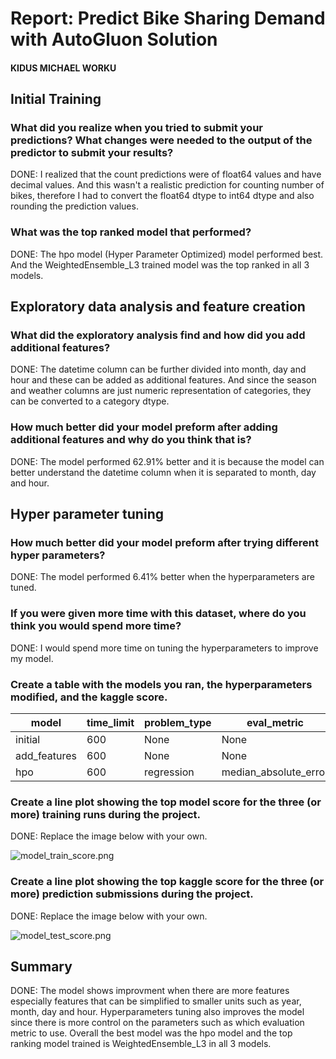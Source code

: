 # Report: Predict Bike Sharing Demand with AutoGluon Solution
#### KIDUS MICHAEL WORKU

## Initial Training
### What did you realize when you tried to submit your predictions? What changes were needed to the output of the predictor to submit your results?
DONE: I realized that the count predictions were of float64 values and have decimal values. And this wasn't a realistic prediction for counting number of bikes, therefore I had to convert the float64 dtype to int64 dtype and also rounding the prediction values.

### What was the top ranked model that performed?
DONE: The hpo model (Hyper Parameter Optimized) model performed best. And the WeightedEnsemble_L3 trained model was the top ranked in all 3 models.

## Exploratory data analysis and feature creation
### What did the exploratory analysis find and how did you add additional features?
DONE: The datetime column can be further divided into month, day and hour and these can be added as additional features. And since the season and weather columns are just numeric representation of categories, they can be converted to a category dtype.

### How much better did your model preform after adding additional features and why do you think that is?
DONE: The model performed 62.91% better and it is because the model can better understand the datetime column when it is separated to month, day and hour.

## Hyper parameter tuning
### How much better did your model preform after trying different hyper parameters?
DONE: The model performed 6.41% better when the hyperparameters are tuned.

### If you were given more time with this dataset, where do you think you would spend more time?
DONE: I would spend more time on tuning the hyperparameters to improve my model.

### Create a table with the models you ran, the hyperparameters modified, and the kaggle score.
|model|time_limit|problem_type|eval_metric|score|
|--|--|--|--|--|
|initial|600|None|None|1.79151|
|add_features|600|None|None|0.66433|
|hpo|600|regression|median_absolute_error|0.62172|

### Create a line plot showing the top model score for the three (or more) training runs during the project.

DONE: Replace the image below with your own.

![model_train_score.png](img/model_train_score.png)

### Create a line plot showing the top kaggle score for the three (or more) prediction submissions during the project.

DONE: Replace the image below with your own.

![model_test_score.png](img/model_test_score.png)

## Summary
DONE: The model shows improvment when there are more features especially features that can be simplified to smaller units such as year, month, day and hour. Hyperparameters tuning also improves the model since there is more control on the parameters such as which evaluation metric to use. Overall the best model was the hpo model and the top ranking model trained is WeightedEnsemble_L3 in all 3 models.
